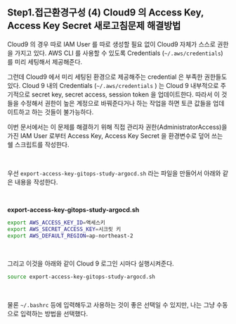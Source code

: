 ## Step1.접근환경구성 (4) Cloud9 의 Access Key, Access Key Secret 새로고침문제 해결방법

Cloud9 의 경우 따로 IAM User 를 따로 생성할 필요 없이 Cloud9 자체가 스스로 권한을 가지고 있다. AWS CLI 를 사용할 수 있도록 Credentials (`~/.aws/credentials`) 를 미리 세팅해서 제공해준다.<br>

그런데 Cloud9 에서 미리 세팅된 환경으로 제공해주는 credential 은 부족한 권한들도 있다. Cloud 9 내의 Credentials (`~/.aws/credentials` ) 는 Cloud 9 내부적으로 주기적으로 secret key, secret access, session token 을 업데이트한다. 따라서 이 것들을 수정해서 권한이 높은 계정으로 바꿔준다거나 하는 작업을 하면 토큰 값들을 업데이트하고 하는 것들이 불가능하다.<br>

이번 문서에서는 이 문제를 해결하기 위해 직접 관리자 권한(AdministratorAccess)을 가진 IAM User 로부터 Access Key, Access Key Secret 을 환경변수로 덮어 쓰는 쉘 스크립트를 작성한다.<br>

<br>

우선 `export-access-key-gitops-study-argocd.sh` 라는 파일을 만들어서 아래와 같은 내용을 작성한다.<br>

<br>



**export-access-key-gitops-study-argocd.sh**

```bash
export AWS_ACCESS_KEY_ID=액세스키
export AWS_SECRET_ACCESS_KEY=시크릿 키
export AWS_DEFAULT_REGION=ap-northeast-2
```

<br>



그리고 이것을 아래와 같이 Cloud 9 로그인 시마다 실행시켜준다.

```bash
source export-access-key-gitops-study-argocd.sh
```

<br>



물론 `~/.bashrc` 등에 입력해두고 사용하는 것이 좋은 선택일 수 있지만, 나는 그냥 수동으로 입력하는 방법을 선택했다.

<br>






